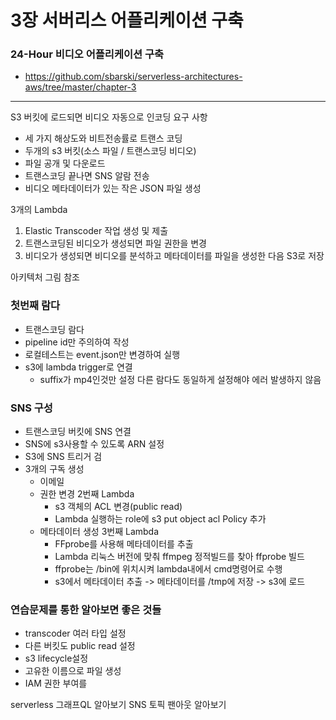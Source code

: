 # 3장 서버리스 어플리케이션 구축

### 24-Hour 비디오 어플리케이션 구축

- <https://github.com/sbarski/serverless-architectures-aws/tree/master/chapter-3>

---

S3 버킷에 로드되면 비디오 자동으로 인코딩
요구 사항

- 세 가지 해상도와 비트전송률로 트랜스 코딩
- 두개의 s3 버킷(소스 파일 / 트랜스코딩 비디오)
- 파일 공개 및 다운로드
- 트랜스코딩 끝나면 SNS 알람 전송
- 비디오 메타데이터가 있는 작은 JSON 파일 생성

3개의 Lambda

1. Elastic Transcoder 작업 생성 및 제출
2. 트랜스코딩된 비디오가 생성되면 파일 권한을 변경
3. 비디오가 생성되면 비디오를 분석하고 메타데이터를 파일을 생성한 다음 S3로 저장

아키텍처 그림 참조

### 첫번째 람다

- 트랜스코딩 람다
- pipeline id만 주의하여 작성
- 로컬테스트는 event.json만 변경하여 실행
- s3에 lambda trigger로 연결
  - suffix가 mp4인것만 설정 다른 람다도 동일하게 설정해야 에러 발생하지 않음

### SNS 구성

- 트랜스코딩 버킷에 SNS 연결
- SNS에 s3사용할 수 있도록 ARN 설정
- S3에 SNS 트리거 검
- 3개의 구독 생성
  - 이메일
  - 권한 변경 2번째 Lambda
    - s3 객체의 ACL 변경(public read)
    - Lambda 실행하는 role에 s3 put object acl Policy 추가
  - 메타데이터 생성 3번째 Lambda
    - FFprobe를 사용해 메타데이터를 추출
    - Lambda 리눅스 버전에 맞춰 ffmpeg 정적빌드를 찾아 ffprobe 빌드
    - ffprobe는 /bin에 위치시켜 lambda내에서 cmd명령어로 수행
    - s3에서 메타데이터 추출 -> 메타데이터를 /tmp에 저장 -> s3에 로드

### 연습문제를 통한 알아보면 좋은 것들

- transcoder 여러 타입 설정
- 다른 버킷도 public read 설정
- s3 lifecycle설정
- 고유한 이름으로 파일 생성
- IAM 권한 부여를

serverless 그래프QL 알아보기
SNS 토픽 팬아웃 알아보기
